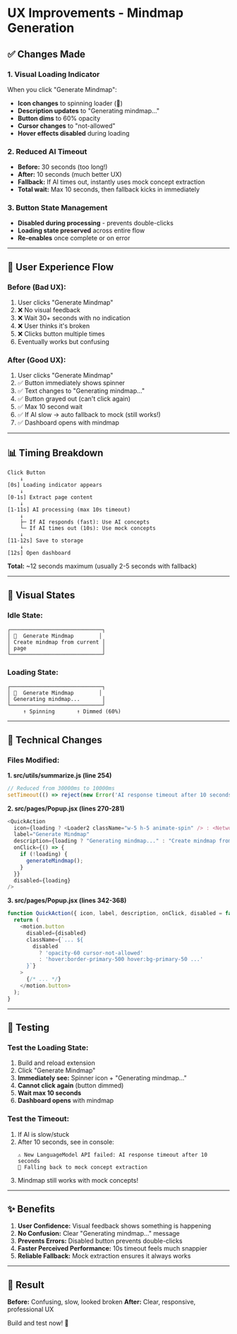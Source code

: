 # UX Improvements - Mindmap Generation

## ✅ Changes Made

### 1. **Visual Loading Indicator**
When you click "Generate Mindmap":
- **Icon changes** to spinning loader (🔄)
- **Description updates** to "Generating mindmap..."
- **Button dims** to 60% opacity
- **Cursor changes** to "not-allowed"
- **Hover effects disabled** during loading

### 2. **Reduced AI Timeout**
- **Before:** 30 seconds (too long!)
- **After:** 10 seconds (much better UX)
- **Fallback:** If AI times out, instantly uses mock concept extraction
- **Total wait:** Max 10 seconds, then fallback kicks in immediately

### 3. **Button State Management**
- **Disabled during processing** - prevents double-clicks
- **Loading state preserved** across entire flow
- **Re-enables** once complete or on error

---

## 🎯 User Experience Flow

### Before (Bad UX):
1. User clicks "Generate Mindmap"
2. ❌ No visual feedback
3. ❌ Wait 30+ seconds with no indication
4. ❌ User thinks it's broken
5. ❌ Clicks button multiple times
6. Eventually works but confusing

### After (Good UX):
1. User clicks "Generate Mindmap"
2. ✅ Button immediately shows spinner
3. ✅ Text changes to "Generating mindmap..."
4. ✅ Button grayed out (can't click again)
5. ✅ Max 10 second wait
6. ✅ If AI slow → auto fallback to mock (still works!)
7. ✅ Dashboard opens with mindmap

---

## 📊 Timing Breakdown

```
Click Button
    ↓
[0s] Loading indicator appears
    ↓
[0-1s] Extract page content
    ↓
[1-11s] AI processing (max 10s timeout)
    ↓
    ├─ If AI responds (fast): Use AI concepts
    └─ If AI times out (10s): Use mock concepts
    ↓
[11-12s] Save to storage
    ↓
[12s] Open dashboard
```

**Total:** ~12 seconds maximum (usually 2-5 seconds with fallback)

---

## 🎨 Visual States

### Idle State:
```
┌─────────────────────────────┐
│ 🧠  Generate Mindmap        │
│ Create mindmap from current │
│ page                        │
└─────────────────────────────┘
```

### Loading State:
```
┌─────────────────────────────┐
│ 🔄  Generate Mindmap        │
│ Generating mindmap...       │
└─────────────────────────────┘
     ↑ Spinning       ↑ Dimmed (60%)
```

---

## 🔧 Technical Changes

### Files Modified:

**1. src/utils/summarize.js (line 254)**
```javascript
// Reduced from 30000ms to 10000ms
setTimeout(() => reject(new Error('AI response timeout after 10 seconds')), 10000)
```

**2. src/pages/Popup.jsx (lines 270-281)**
```javascript
<QuickAction
  icon={loading ? <Loader2 className="w-5 h-5 animate-spin" /> : <Network className="w-5 h-5" />}
  label="Generate Mindmap"
  description={loading ? "Generating mindmap..." : "Create mindmap from current page"}
  onClick={() => {
    if (!loading) {
      generateMindmap();
    }
  }}
  disabled={loading}
/>
```

**3. src/pages/Popup.jsx (lines 342-368)**
```javascript
function QuickAction({ icon, label, description, onClick, disabled = false }) {
  return (
    <motion.button
      disabled={disabled}
      className={`... ${
        disabled
          ? 'opacity-60 cursor-not-allowed'
          : 'hover:border-primary-500 hover:bg-primary-50 ...'
      }`}
    >
      {/* ... */}
    </motion.button>
  );
}
```

---

## 🧪 Testing

### Test the Loading State:
1. Build and reload extension
2. Click "Generate Mindmap"
3. **Immediately see:** Spinner icon + "Generating mindmap..."
4. **Cannot click again** (button dimmed)
5. **Wait max 10 seconds**
6. **Dashboard opens** with mindmap

### Test the Timeout:
1. If AI is slow/stuck
2. After 10 seconds, see in console:
   ```
   ⚠️ New LanguageModel API failed: AI response timeout after 10 seconds
   🔄 Falling back to mock concept extraction
   ```
3. Mindmap still works with mock concepts!

---

## ✨ Benefits

1. **User Confidence:** Visual feedback shows something is happening
2. **No Confusion:** Clear "Generating mindmap..." message
3. **Prevents Errors:** Disabled button prevents double-clicks
4. **Faster Perceived Performance:** 10s timeout feels much snappier
5. **Reliable Fallback:** Mock extraction ensures it always works

---

## 🎉 Result

**Before:** Confusing, slow, looked broken
**After:** Clear, responsive, professional UX

Build and test now! 🚀
